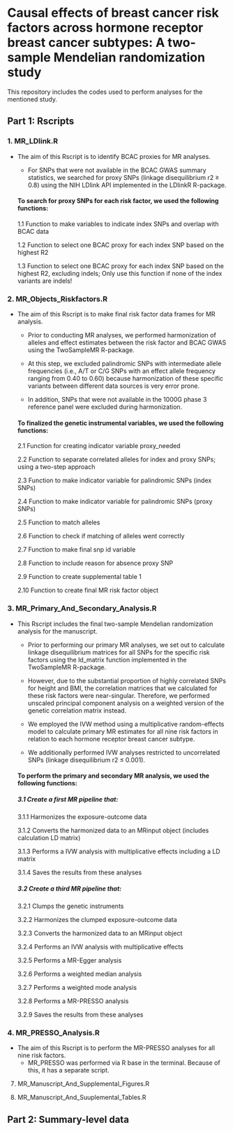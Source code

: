 # Causal effects of breast cancer risk factors across hormone receptor breast cancer subtypes: A two-sample Mendelian randomization study
This repository includes the codes used to perform analyses for the mentioned study.   
## Part 1: Rscripts

### 1. MR_LDlink.R 
   
   * The aim of this Rscript is to identify BCAC proxies for MR analyses.
   
      * For SNPs that were not available in the BCAC GWAS summary statistics, we searched for proxy SNPs (linkage disequilibrium r2 ≥ 0.8) using the NIH LDlink API implemented in the LDlinkR R-package.
   
      #### To search for proxy SNPs for each risk factor, we used the following functions:
   
      1.1 Function to make variables to indicate index SNPs and overlap with BCAC data

      1.2 Function to select one BCAC proxy for each index SNP based on the highest R2

      1.3 Function to select one BCAC proxy for each index SNP based on the highest R2, excluding indels; 
          Only use this function if none of the index variants are indels!

### 2. MR_Objects_Riskfactors.R
   
   * The aim of this Rscript is to make final risk factor data frames for MR analysis.

      * Prior to conducting MR analyses, we performed harmonization of alleles and effect estimates between the risk factor and BCAC GWAS using the TwoSampleMR R-package.

      * At this step, we excluded palindromic SNPs with intermediate allele frequencies (i.e., A/T or C/G SNPs with an effect allele frequency ranging from 0.40 to 0.60) because harmonization of these specific              variants between different data sources is very error prone.

      * In addition, SNPs that were not available in the 1000G phase 3 reference panel were excluded during harmonization.

      #### To finalized the genetic instrumental variables, we used the following functions:
   
      2.1 Function for creating indicator variable proxy_needed

      2.2 Function to separate correlated alleles for index and proxy SNPs; using a two-step approach
  
      2.3 Function to make indicator variable for palindromic SNPs (index SNPs)
  
      2.4 Function to make indicator variable for palindromic SNPs (proxy SNPs)
  
      2.5 Function to match alleles
  
      2.6 Function to check if matching of alleles went correctly
   
      2.7 Function to make final snp id variable

      2.8 Function to include reason for absence proxy SNP

      2.9 Function to create supplemental table 1

      2.10 Function to create final MR risk factor object
   
### 3. MR_Primary_And_Secondary_Analysis.R

   * This Rscript includes the final two-sample Mendelian randomization analysis for the manuscript.
     
      * Prior to performing our primary MR analyses, we set out to calculate linkage disequilibrium matrices for all SNPs for the specific risk factors using the ld_matrix function implemented in the TwoSampleMR           R-package.

      * However, due to the substantial proportion of highly correlated SNPs for height and BMI, the correlation matrices that we calculated for these risk factors were near-singular. Therefore, we performed               unscaled principal component analysis on a weighted version of the genetic correlation matrix instead. 

      * We employed the IVW method using a multiplicative random-effects model to calculate primary MR estimates for all nine risk factors in relation to each hormone receptor breast cancer subtype. 

      * We additionally performed IVW analyses restricted to uncorrelated SNPs (linkage disequilibrium r2 ≤ 0.001).

      #### To perform the primary and secondary MR analysis, we used the following functions:

      ##### 3.1 Create a first MR pipeline that:
     
      3.1.1 Harmonizes the exposure-outcome data
         
      3.1.2 Converts the harmonized data to an MRinput object (includes calculation LD matrix)
         
      3.1.3 Performs a IVW analysis with multiplicative effects including a LD matrix
         
      3.1.4 Saves the results from these analyses

      ##### 3.2 Create a third MR pipeline that:
     
      3.2.1 Clumps the genetic instruments
         
      3.2.2 Harmonizes the clumped exposure-outcome data
         
      3.2.3 Converts the harmonized data to an MRinput object
         
      3.2.4 Performs an IVW analysis with multiplicative effects
         
      3.2.5 Performs a MR-Egger analysis
 
      3.2.6 Performs a weighted median analysis
         
      3.2.7 Performs a weighted mode analysis
         
      3.2.8 Performs a MR-PRESSO analysis
         
      3.2.9 Saves the results from these analyses
   
### 4. MR_PRESSO_Analysis.R
   * The aim of this Rscript is to perform the MR-PRESSO analyses for all nine risk factors.
      * MR_PRESSO was performed via R base in the terminal. Because of this, it has a separate script.
   
7. MR_Manuscript_And_Supplemental_Figures.R
    
8. MR_Manuscript_And_Suuplemental_Tables.R
    
## Part 2: Summary-level data
